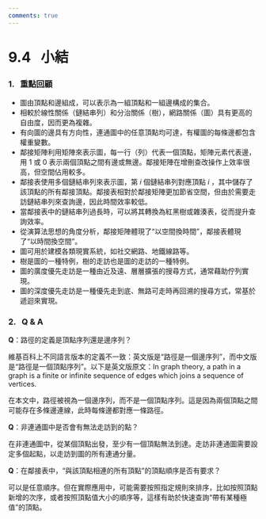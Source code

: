 ```yaml
---
comments: true
---
```


# 9.4 &nbsp; 小結

### 1. &nbsp; 重點回顧

- 圖由頂點和邊組成，可以表示為一組頂點和一組邊構成的集合。
- 相較於線性關係（鏈結串列）和分治關係（樹），網路關係（圖）具有更高的自由度，因而更為複雜。
- 有向圖的邊具有方向性，連通圖中的任意頂點均可達，有權圖的每條邊都包含權重變數。
- 鄰接矩陣利用矩陣來表示圖，每一行（列）代表一個頂點，矩陣元素代表邊，用 $1$ 或 $0$ 表示兩個頂點之間有邊或無邊。鄰接矩陣在增刪查改操作上效率很高，但空間佔用較多。
- 鄰接表使用多個鏈結串列來表示圖，第 $i$ 個鏈結串列對應頂點 $i$ ，其中儲存了該頂點的所有鄰接頂點。鄰接表相對於鄰接矩陣更加節省空間，但由於需要走訪鏈結串列來查詢邊，因此時間效率較低。
- 當鄰接表中的鏈結串列過長時，可以將其轉換為紅黑樹或雜湊表，從而提升查詢效率。
- 從演算法思想的角度分析，鄰接矩陣體現了“以空間換時間”，鄰接表體現了“以時間換空間”。
- 圖可用於建模各類現實系統，如社交網路、地鐵線路等。
- 樹是圖的一種特例，樹的走訪也是圖的走訪的一種特例。
- 圖的廣度優先走訪是一種由近及遠、層層擴張的搜尋方式，通常藉助佇列實現。
- 圖的深度優先走訪是一種優先走到底、無路可走時再回溯的搜尋方式，常基於遞迴來實現。

### 2. &nbsp; Q & A

**Q**：路徑的定義是頂點序列還是邊序列？

維基百科上不同語言版本的定義不一致：英文版是“路徑是一個邊序列”，而中文版是“路徑是一個頂點序列”。以下是英文版原文：In graph theory, a path in a graph is a finite or infinite sequence of edges which joins a sequence of vertices.

在本文中，路徑被視為一個邊序列，而不是一個頂點序列。這是因為兩個頂點之間可能存在多條邊連線，此時每條邊都對應一條路徑。

**Q**：非連通圖中是否會有無法走訪到的點？

在非連通圖中，從某個頂點出發，至少有一個頂點無法到達。走訪非連通圖需要設定多個起點，以走訪到圖的所有連通分量。

**Q**：在鄰接表中，“與該頂點相連的所有頂點”的頂點順序是否有要求？

可以是任意順序。但在實際應用中，可能需要按照指定規則來排序，比如按照頂點新增的次序，或者按照頂點值大小的順序等，這樣有助於快速查詢“帶有某種極值”的頂點。
